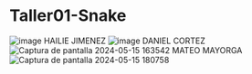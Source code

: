 # Taller01-Snake
![image](https://github.com/FabricioChang/Taller01-Snake/assets/88107436/5502d749-49e7-4178-ad1a-e1cc803656a3)
HAILIE JIMENEZ ![image](https://github.com/FabricioChang/Taller01-Snake/assets/142462676/aa2da91c-82c6-4ed6-9941-86013965b319)
DANIEL CORTEZ ![Captura de pantalla 2024-05-15 163542](https://github.com/FabricioChang/Taller01-Snake/assets/112514991/4e71298d-e44e-4fa2-8b2e-bbe86bc58b98)
MATEO MAYORGA ![Captura de pantalla 2024-05-15 180758](https://github.com/FabricioChang/Taller01-Snake/assets/103150863/3bdb3a3c-5a72-4f06-8f38-45289d846f05)
